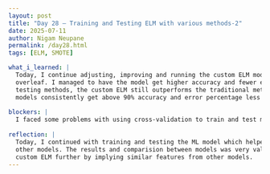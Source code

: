 ```yaml
---
layout: post
title: "Day 28 – Training and Testing ELM with various methods-2"
date: 2025-07-11
author: Nigam Neupane
permalink: /day28.html
tags: [ELM, SMOTE]

what_i_learned: |
  Today, I continue adjusting, improving and running the custom ELM model by applying different methods. I updated my results and achievements in 
  overleaf. I managed to have the model get higher accuracy and fewer errors by changing things in the ELM library. In all the various training and 
  testing methods, the custom ELM still outperforms the traditional methods on the basis of high accuracy and less errors. In all the results, the ELM 
  models consistently get above 90% accuracy and error percentage less than 5% and in some cases error is even less than 2%.
  
blockers: |
  I faced some problems with using cross-validation to train and test my ELM model. I couldn't get favorable results using that data.
  
reflection: |
  Today, I continued with training and testing the ML model which helped me understand it further and revise everything I learned while working with 
  other models. The results and comparision between models was very valuable in understanding machine learning further and also how to improve the 
  custom ELM further by implying similar features from other models.
---
```

